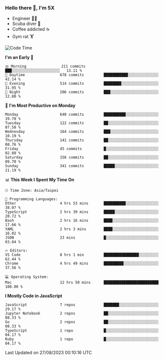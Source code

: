 ### Hello there 👋, I'm 5X

* Engineer 👨‍💻
* Scuba diver 🤿
* Coffee addicted ☕️
* Gym rat 🏋️

<!--START_SECTION:waka-->
![Code Time](http://img.shields.io/badge/Code%20Time-475%20hrs%2020%20mins-blue)

**I'm an Early 🐤** 

```text
🌞 Morning                211 commits         ███░░░░░░░░░░░░░░░░░░░░░░   13.11 % 
🌆 Daytime                678 commits         ███████████░░░░░░░░░░░░░░   42.14 % 
🌃 Evening                514 commits         ████████░░░░░░░░░░░░░░░░░   31.95 % 
🌙 Night                  206 commits         ███░░░░░░░░░░░░░░░░░░░░░░   12.80 % 
```
📅 **I'm Most Productive on Monday** 

```text
Monday                   640 commits         ██████████░░░░░░░░░░░░░░░   39.78 % 
Tuesday                  122 commits         ██░░░░░░░░░░░░░░░░░░░░░░░   07.58 % 
Wednesday                164 commits         ███░░░░░░░░░░░░░░░░░░░░░░   10.19 % 
Thursday                 141 commits         ██░░░░░░░░░░░░░░░░░░░░░░░   08.76 % 
Friday                   45 commits          █░░░░░░░░░░░░░░░░░░░░░░░░   02.80 % 
Saturday                 156 commits         ██░░░░░░░░░░░░░░░░░░░░░░░   09.70 % 
Sunday                   341 commits         █████░░░░░░░░░░░░░░░░░░░░   21.19 % 
```


📊 **This Week I Spent My Time On** 

```text
🕑︎ Time Zone: Asia/Taipei

💬 Programming Languages: 
Other                    4 hrs 53 mins       ██████████░░░░░░░░░░░░░░░   38.07 % 
TypeScript               2 hrs 39 mins       █████░░░░░░░░░░░░░░░░░░░░   20.72 % 
Bash                     2 hrs 16 mins       ████░░░░░░░░░░░░░░░░░░░░░   17.66 % 
YAML                     2 hrs 3 mins        ████░░░░░░░░░░░░░░░░░░░░░   16.02 % 
JSON                     23 mins             █░░░░░░░░░░░░░░░░░░░░░░░░   03.04 % 

🔥 Editors: 
VS Code                  8 hrs 1 min         ████████████████░░░░░░░░░   62.44 % 
Chrome                   4 hrs 49 mins       █████████░░░░░░░░░░░░░░░░   37.56 % 

💻 Operating System: 
Mac                      12 hrs 50 mins      █████████████████████████   100.00 % 
```

**I Mostly Code in JavaScript** 

```text
JavaScript               7 repos             ███████░░░░░░░░░░░░░░░░░░   29.17 % 
Jupyter Notebook         2 repos             ██░░░░░░░░░░░░░░░░░░░░░░░   08.33 % 
Go                       2 repos             ██░░░░░░░░░░░░░░░░░░░░░░░   08.33 % 
TypeScript               1 repo              █░░░░░░░░░░░░░░░░░░░░░░░░   04.17 % 
Ruby                     1 repo              █░░░░░░░░░░░░░░░░░░░░░░░░   04.17 % 
```




 Last Updated on 27/08/2023 00:10:16 UTC
<!--END_SECTION:waka-->
